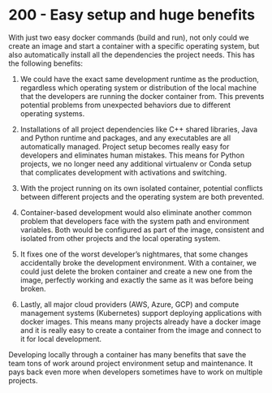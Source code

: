 # 200 - Easy setup and huge benefits

With just two easy docker commands (build and run), not only could we create an image and start a container with a specific operating system, but also automatically install all the dependencies the project needs. This has the following benefits:

1. We could have the exact same development runtime as the production, regardless which operating system or distribution of the local machine that the developers are running the docker container from. This prevents potential problems from unexpected behaviors due to different operating systems.

2. Installations of all project dependencies like C++ shared libraries, Java and Python runtime and packages, and any executables are all automatically managed. Project setup becomes really easy for developers and eliminates human mistakes. This means for Python projects, we no longer need any additional virtualenv or Conda setup that complicates development with activations and switching.

3. With the project running on its own isolated container, potential conflicts between different projects and the operating system are both prevented.

4. Container-based development would also eliminate another common problem that developers face with the system path and environment variables. Both would be configured as part of the image, consistent and isolated from other projects and the local operating system.

5. It fixes one of the worst developer’s nightmares, that some changes accidentally broke the development environment. With a container, we could just delete the broken container and create a new one from the image, perfectly working and exactly the same as it was before being broken.

6. Lastly, all major cloud providers (AWS, Azure, GCP) and compute management systems (Kubernetes) support deploying applications with docker images. This means many projects already have a docker image and it is really easy to create a container from the image and connect to it for local development.

Developing locally through a container has many benefits that save the team tons of work around project environment setup and maintenance. It pays back even more when developers sometimes have to work on multiple projects.
